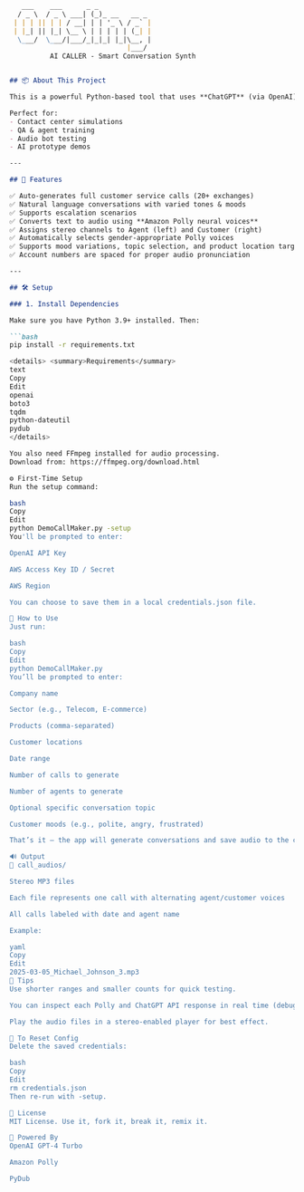 ````markdown
   ___    ___      _ _             
  / _ \  / _ \ ___| (_)_ __   __ _ 
 | | | || | | / __| | | '_ \ / _` |
 | |_| || |_| \__ \ | | | | | (_| |
  \___/  \___/|___/_|_|_| |_|\__, |
                             |___/ 
          AI CALLER - Smart Conversation Synth


## 📦 About This Project

This is a powerful Python-based tool that uses **ChatGPT** (via OpenAI) and **Amazon Polly** to generate **realistic call center conversations** and **convert them into stereo audio files** with lifelike voices.

Perfect for:
- Contact center simulations
- QA & agent training
- Audio bot testing
- AI prototype demos

---

## 🚀 Features

✅ Auto-generates full customer service calls (20+ exchanges)  
✅ Natural language conversations with varied tones & moods  
✅ Supports escalation scenarios  
✅ Converts text to audio using **Amazon Polly neural voices**  
✅ Assigns stereo channels to Agent (left) and Customer (right)  
✅ Automatically selects gender-appropriate Polly voices  
✅ Supports mood variations, topic selection, and product location targeting  
✅ Account numbers are spaced for proper audio pronunciation

---

## 🛠️ Setup

### 1. Install Dependencies

Make sure you have Python 3.9+ installed. Then:

```bash
pip install -r requirements.txt

<details> <summary>Requirements</summary>
text
Copy
Edit
openai
boto3
tqdm
python-dateutil
pydub
</details>

You also need FFmpeg installed for audio processing.
Download from: https://ffmpeg.org/download.html

⚙️ First-Time Setup
Run the setup command:

bash
Copy
Edit
python DemoCallMaker.py -setup
You'll be prompted to enter:

OpenAI API Key

AWS Access Key ID / Secret

AWS Region

You can choose to save them in a local credentials.json file.

🧠 How to Use
Just run:

bash
Copy
Edit
python DemoCallMaker.py
You’ll be prompted to enter:

Company name

Sector (e.g., Telecom, E-commerce)

Products (comma-separated)

Customer locations

Date range

Number of calls to generate

Number of agents to generate

Optional specific conversation topic

Customer moods (e.g., polite, angry, frustrated)

That’s it — the app will generate conversations and save audio to the call_audios/ folder.

🔊 Output
📁 call_audios/

Stereo MP3 files

Each file represents one call with alternating agent/customer voices

All calls labeled with date and agent name

Example:

yaml
Copy
Edit
2025-03-05_Michael_Johnson_3.mp3
🧪 Tips
Use shorter ranges and smaller counts for quick testing.

You can inspect each Polly and ChatGPT API response in real time (debug mode).

Play the audio files in a stereo-enabled player for best effect.

🧼 To Reset Config
Delete the saved credentials:

bash
Copy
Edit
rm credentials.json
Then re-run with -setup.

📄 License
MIT License. Use it, fork it, break it, remix it.

🤖 Powered By
OpenAI GPT-4 Turbo

Amazon Polly

PyDub
